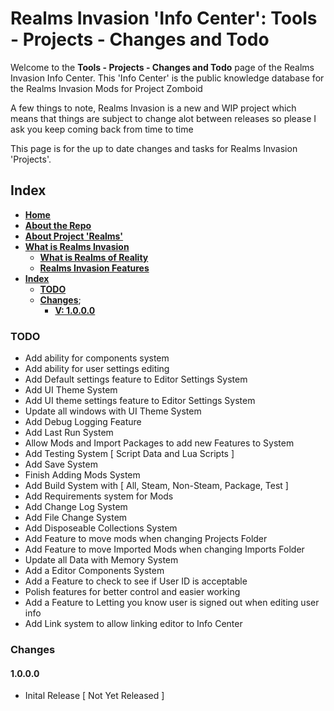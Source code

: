 # Realms Invasion 'Info Center': **Tools - Projects - Changes and Todo**

Welcome to the **Tools - Projects - Changes and Todo** page of the Realms Invasion Info Center. 
This 'Info Center' is the public knowledge database for the Realms Invasion Mods for Project Zomboid

A few things to note, 
Realms Invasion is a new and WIP project which means that things are subject to change alot between releases so please I ask you keep coming back from time to time

This page is for the up to date changes and tasks for Realms Invasion 'Projects'.

## **Index**
- [**Home**](https://github.com/FueledByOCHD/Realms-Invasion-Info-Center/blob/develop/README.md)
- [**About the Repo**](https://github.com/FueledByOCHD/Realms-Invasion-Info-Center/blob/develop/README.md#about-the-repo)
- [**About Project 'Realms'**](https://github.com/FueledByOCHD/Realms-Invasion-Info-Center/blob/develop/AboutProjectRealms.md)
- [**What is Realms Invasion**](https://github.com/FueledByOCHD/Realms-Invasion-Info-Center/blob/develop/README.md#what-is-realms-invasion)
    - [**What is Realms of Reality**](https://github.com/FueledByOCHD/Realms-Invasion-Info-Center/blob/develop/AboutRealmsOfReality.md)
    - [**Realms Invasion Features**](https://github.com/FueledByOCHD/Realms-Invasion-Info-Center/blob/develop/README.md#realms-invasion-features)
- [**Index**](https://github.com/FueledByOCHD/Realms-Invasion-Info-Center/blob/develop/Tools/Projects/RI_Projects_Todo.md#index)
    - [**TODO**](https://github.com/FueledByOCHD/Realms-Invasion-Info-Center/blob/develop/Tools/Projects/RI_Projects_Todo.md#todo)
    - [**Changes**](https://github.com/FueledByOCHD/Realms-Invasion-Info-Center/blob/develop/Tools/Projects/RI_Projects_Todo.md#changes);
        - [**V: 1.0.0.0**](https://github.com/FueledByOCHD/Realms-Invasion-Info-Center/blob/develop/Tools/Projects/RI_Projects_Todo.md#1.0.0.0)
    

### **TODO**

- Add ability for components system
- Add ability for user settings editing
- Add Default settings feature to Editor Settings System
- Add UI Theme System
- Add UI theme settings feature to Editor Settings System
- Update all windows with UI Theme System
- Add Debug Logging Feature
- Add Last Run System
- Allow Mods and Import Packages to add new Features to System
- Add Testing System [ Script Data and Lua Scripts ]
- Add Save System
- Finish Adding Mods System
- Add Build System with [ All, Steam, Non-Steam, Package, Test ]
- Add Requirements system for Mods
- Add Change Log System
- Add File Change System
- Add Disposeable Collections System
- Add Feature to move mods when changing Projects Folder
- Add Feature to move Imported Mods when changing Imports Folder
- Update all Data with Memory System
- Add a Editor Components System
- Add a Feature to check to see if User ID is acceptable
- Polish features for better control and easier working
- Add a Feature to Letting you know user is signed out when editing user info
- Add Link system to allow linking editor to Info Center

### **Changes**

#### **1.0.0.0**

- Inital Release [ Not Yet Released ]